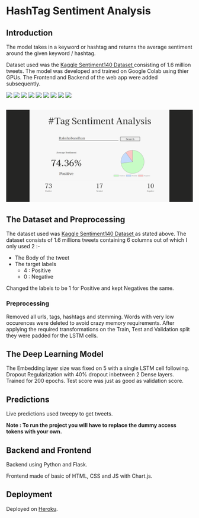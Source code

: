 # HashTag Sentiment Analysis
## Introduction
The model takes in a keyword or hashtag and returns the average sentiment around the given keyword / hashtag.

Dataset used was the [Kaggle Sentiment140 Dataset ](https://www.kaggle.com/kazanova/sentiment140) consisting of 1.6 million tweets. The model was developed and trained on Google Colab using thier GPUs. The Frontend and Backend of the web app were added subsequently.

![](https://img.shields.io/badge/python-3.8.11-brightgreen)
![](https://img.shields.io/badge/tensorflow-2.3.0-yellowgreen)
![](https://img.shields.io/badge/numpy-1.19.5-orange)
![](https://img.shields.io/badge/tweepy-3.10.0-lightgrey)
![](https://img.shields.io/badge/nltk-3.6.2-blue)
![](https://img.shields.io/badge/node-14.16.0-brightgreen)
![](https://img.shields.io/badge/npm-6.14.11-yellow)
![](https://img.shields.io/badge/express-4.17.1-red)
![](https://img.shields.io/badge/python--shell-3.0.0-orange)


![](images/2.png)
---

## The Dataset and Preprocessing
The dataset used was [Kaggle Sentiment140 Dataset ](https://www.kaggle.com/kazanova/sentiment140) as stated above. The dataset consists of 1.6 millions tweets containing 6 columns out of which I only used 2 :-
* The Body of the tweet 
* The target labels 
    * 4 : Positive 
    * 0 : Negative

Changed the labels to be 1 for Positive and kept Negatives the same.

### Preprocessing
Removed all urls, tags, hashtags and stemming. Words with very low occurences were deleted to avoid crazy memory requirements. After applying the required transformations on the Train, Test and Validation split they were padded for the LSTM cells.


## The Deep Learning Model
The Embedding layer size was fixed on 5 with a single LSTM cell following. Dropout Regularization with 40% dropout inbetween 2 Dense layers. 
Trained for 200 epochs. Test score was just as good as validation score.


## Predictions
Live predictions used tweepy to get tweets.

**Note : To run the project you will have to replace the dummy access tokens with your own.**


## Backend and Frontend
Backend using Python and Flask.

Frontend made of basic of HTML, CSS and JS with Chart.js.

## Deployment
Deployed on [Heroku](https://hastag-sentiment-analysis.herokuapp.com/).
